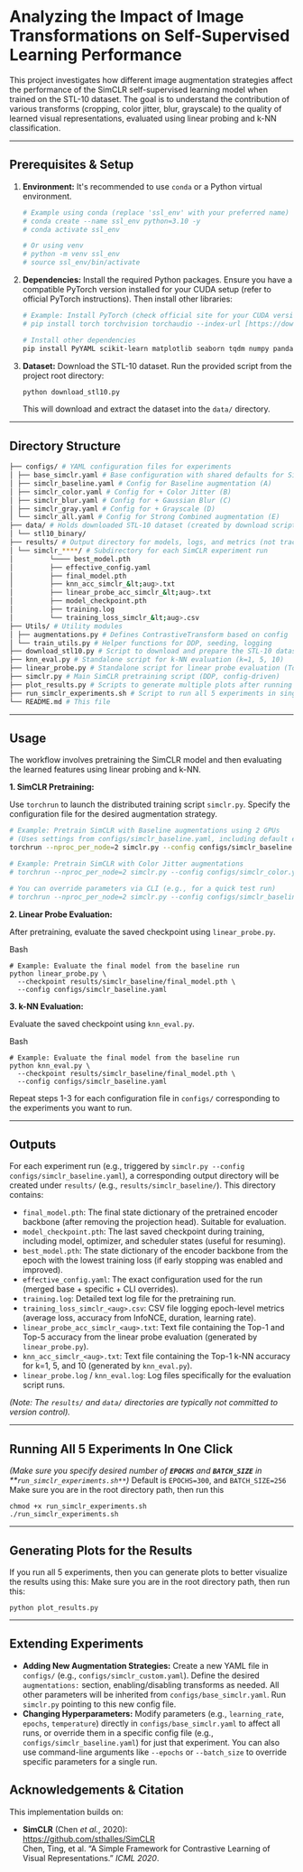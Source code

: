 # Analyzing the Impact of Image Transformations on Self-Supervised Learning Performance

This project investigates how different image augmentation strategies affect the performance of the SimCLR self-supervised learning model when trained on the STL-10 dataset. The goal is to understand the contribution of various transforms (cropping, color jitter, blur, grayscale) to the quality of learned visual representations, evaluated using linear probing and k-NN classification.

---

## Prerequisites & Setup

1.  **Environment:** It's recommended to use `conda` or a Python virtual environment.
    ```bash
    # Example using conda (replace 'ssl_env' with your preferred name)
    # conda create --name ssl_env python=3.10 -y
    # conda activate ssl_env

    # Or using venv
    # python -m venv ssl_env
    # source ssl_env/bin/activate
    ```

2.  **Dependencies:** Install the required Python packages. Ensure you have a compatible PyTorch version installed for your CUDA setup (refer to official PyTorch instructions). Then install other libraries:
    ```bash
    # Example: Install PyTorch (check official site for your CUDA version, e.g., 12.1)
    # pip install torch torchvision torchaudio --index-url [https://download.pytorch.org/whl/cu121](https://download.pytorch.org/whl/cu121)

    # Install other dependencies
    pip install PyYAML scikit-learn matplotlib seaborn tqdm numpy pandas
    ```

3.  **Dataset:** Download the STL-10 dataset. Run the provided script from the project root directory:
    ```bash
    python download_stl10.py
    ```
    This will download and extract the dataset into the `data/` directory.

---

## Directory Structure

```bash
├── configs/ # YAML configuration files for experiments
│ ├── base_simclr.yaml # Base configuration with shared defaults for SimCLR
│ ├── simclr_baseline.yaml # Config for Baseline augmentation (A)
│ ├── simclr_color.yaml # Config for + Color Jitter (B)
│ ├── simclr_blur.yaml # Config for + Gaussian Blur (C)
│ ├── simclr_gray.yaml # Config for + Grayscale (D)
│ └── simclr_all.yaml # Config for Strong Combined augmentation (E)
├── data/ # Holds downloaded STL-10 dataset (created by download script, not tracked by Git)
│ └── stl10_binary/
├── results/ # Output directory for models, logs, and metrics (not tracked by Git)
│ └── simclr_****/ # Subdirectory for each SimCLR experiment run
│         └──── best_model.pth
│         ├── effective_config.yaml
│         ├── final_model.pth
│         ├── knn_acc_simclr_&lt;aug>.txt
│         ├── linear_probe_acc_simclr_&lt;aug>.txt
│         ├── model_checkpoint.pth
│         ├── training.log
│         └── training_loss_simclr_&lt;aug>.csv
├── Utils/ # Utility modules
│ ├── augmentations.py # Defines ContrastiveTransform based on config
│ └── train_utils.py # Helper functions for DDP, seeding, logging
├── download_stl10.py # Script to download and prepare the STL-10 dataset
├── knn_eval.py # Standalone script for k-NN evaluation (k=1, 5, 10)
├── linear_probe.py # Standalone script for linear probe evaluation (Top-1, Top-5)
├── simclr.py # Main SimCLR pretraining script (DDP, config-driven)
├── plot_results.py # Scripts to generate multiple plots after running all 5 experiments
├── run_simclr_experiments.sh # Script to run all 5 experiments in single run
└── README.md # This file
````

---

## Usage

The workflow involves pretraining the SimCLR model and then evaluating the learned features using linear probing and k-NN.

**1. SimCLR Pretraining:**

Use `torchrun` to launch the distributed training script `simclr.py`. Specify the configuration file for the desired augmentation strategy.

```bash
# Example: Pretrain SimCLR with Baseline augmentations using 2 GPUs
# (Uses settings from configs/simclr_baseline.yaml, including default epochs=300, batch_size=256)
torchrun --nproc_per_node=2 simclr.py --config configs/simclr_baseline.yaml

# Example: Pretrain SimCLR with Color Jitter augmentations
# torchrun --nproc_per_node=2 simclr.py --config configs/simclr_color.yaml

# You can override parameters via CLI (e.g., for a quick test run)
# torchrun --nproc_per_node=2 simclr.py --config configs/simclr_baseline.yaml --epochs 5 --batch_size 128
````

**2. Linear Probe Evaluation:**

After pretraining, evaluate the saved checkpoint using `linear_probe.py`.

Bash

```
# Example: Evaluate the final model from the baseline run
python linear_probe.py \
  --checkpoint results/simclr_baseline/final_model.pth \
  --config configs/simclr_baseline.yaml
```

**3. k-NN Evaluation:**

Evaluate the saved checkpoint using `knn_eval.py`.

Bash

```
# Example: Evaluate the final model from the baseline run
python knn_eval.py \
  --checkpoint results/simclr_baseline/final_model.pth \
  --config configs/simclr_baseline.yaml
```

Repeat steps 1-3 for each configuration file in `configs/` corresponding to the experiments you want to run.

---

## Outputs

For each experiment run (e.g., triggered by `simclr.py --config configs/simclr_baseline.yaml`), a corresponding output directory will be created under `results/` (e.g., `results/simclr_baseline/`). This directory contains:

- `final_model.pth`: The final state dictionary of the pretrained encoder backbone (after removing the projection head). Suitable for evaluation.
- `model_checkpoint.pth`: The last saved checkpoint during training, including model, optimizer, and scheduler states (useful for resuming).
- `best_model.pth`: The state dictionary of the encoder backbone from the epoch with the lowest training loss (if early stopping was enabled and improved).
- `effective_config.yaml`: The exact configuration used for the run (merged base + specific + CLI overrides).
- `training.log`: Detailed text log file for the pretraining run.
- `training_loss_simclr_<aug>.csv`: CSV file logging epoch-level metrics (average loss, accuracy from InfoNCE, duration, learning rate).
- `linear_probe_acc_simclr_<aug>.txt`: Text file containing the Top-1 and Top-5 accuracy from the linear probe evaluation (generated by `linear_probe.py`).
- `knn_acc_simclr_<aug>.txt`: Text file containing the Top-1 k-NN accuracy for k=1, 5, and 10 (generated by `knn_eval.py`).
- `linear_probe.log` / `knn_eval.log`: Log files specifically for the evaluation script runs.

_(Note: The `results/` and `data/` directories are typically not committed to version control)._

---

## Running All 5 Experiments In One Click

_(Make sure you specify desired number of **`EPOCHS`** and **`BATCH_SIZE`** in **`run_simclr_experiments.sh**`)_
Default is `EPOCHS=300`, and `BATCH_SIZE=256`
Make sure you are in the root directory path, then run this

```
chmod +x run_simclr_experiments.sh
./run_simclr_experiments.sh
```

---

## Generating Plots for the Results
If you run all 5 experiments, then you can generate plots to better visualize the results using this:
Make sure you are in the root directory path, then run this:

```
python plot_results.py
```

---

## Extending Experiments

- **Adding New Augmentation Strategies:** Create a new YAML file in `configs/` (e.g., `configs/simclr_custom.yaml`). Define the desired `augmentations:` section, enabling/disabling transforms as needed. All other parameters will be inherited from `configs/base_simclr.yaml`. Run `simclr.py` pointing to this new config file.
- **Changing Hyperparameters:** Modify parameters (e.g., `learning_rate`, `epochs`, `temperature`) directly in `configs/base_simclr.yaml` to affect all runs, or override them in a specific config file (e.g., `configs/simclr_baseline.yaml`) for just that experiment. You can also use command-line arguments like `--epochs` or `--batch_size` to override specific parameters for a single run.

## Acknowledgements & Citation

This implementation builds on:

- **SimCLR** (Chen *et al.*, 2020):  
  https://github.com/sthalles/SimCLR  
  Chen, Ting, et al. “A Simple Framework for Contrastive Learning of Visual Representations.” *ICML 2020*.